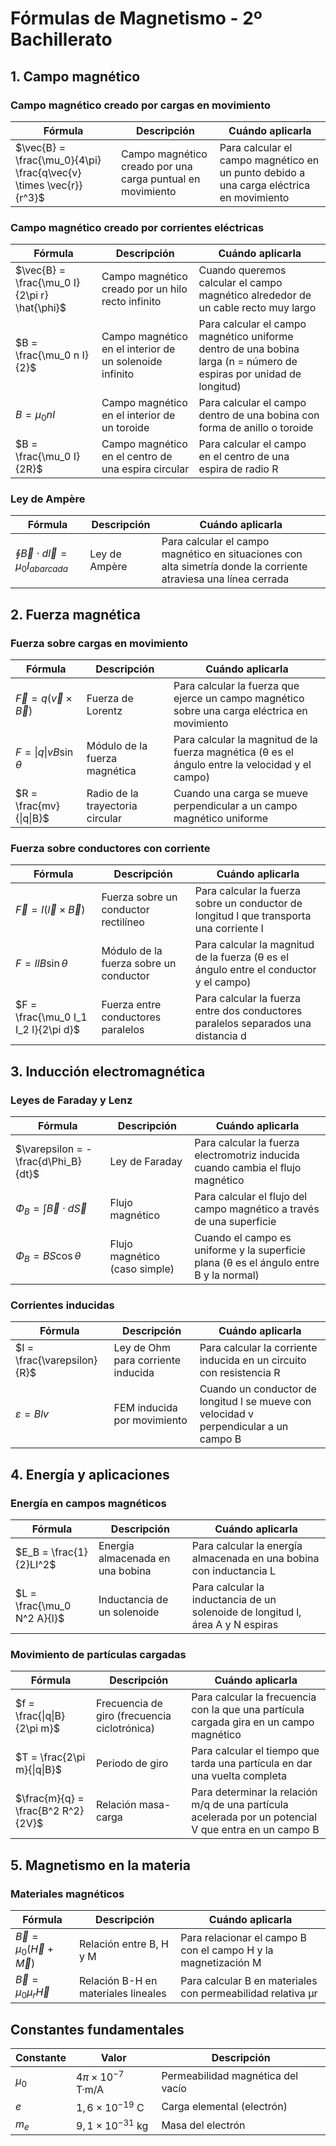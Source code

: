 # Fórmulas de Magnetismo - 2º Bachillerato

## 1. Campo magnético

### Campo magnético creado por cargas en movimiento

| Fórmula | Descripción | Cuándo aplicarla |
|---------|-------------|------------------|
| $\vec{B} = \frac{\mu_0}{4\pi} \frac{q\vec{v} \times \vec{r}}{r^3}$ | Campo magnético creado por una carga puntual en movimiento | Para calcular el campo magnético en un punto debido a una carga eléctrica en movimiento |

### Campo magnético creado por corrientes eléctricas

| Fórmula | Descripción | Cuándo aplicarla |
|---------|-------------|------------------|
| $\vec{B} = \frac{\mu_0 I}{2\pi r} \hat{\phi}$ | Campo magnético creado por un hilo recto infinito | Cuando queremos calcular el campo magnético alrededor de un cable recto muy largo |
| $B = \frac{\mu_0 n I}{2}$ | Campo magnético en el interior de un solenoide infinito | Para calcular el campo magnético uniforme dentro de una bobina larga (n = número de espiras por unidad de longitud) |
| $B = \mu_0 n I$ | Campo magnético en el interior de un toroide | Para calcular el campo dentro de una bobina con forma de anillo o toroide |
| $B = \frac{\mu_0 I}{2R}$ | Campo magnético en el centro de una espira circular | Para calcular el campo en el centro de una espira de radio R |

### Ley de Ampère

| Fórmula | Descripción | Cuándo aplicarla |
|---------|-------------|------------------|
| $\oint \vec{B} \cdot d\vec{l} = \mu_0 I_{abarcada}$ | Ley de Ampère | Para calcular el campo magnético en situaciones con alta simetría donde la corriente atraviesa una línea cerrada |

## 2. Fuerza magnética

### Fuerza sobre cargas en movimiento

| Fórmula | Descripción | Cuándo aplicarla |
|---------|-------------|------------------|
| $\vec{F} = q(\vec{v} \times \vec{B})$ | Fuerza de Lorentz | Para calcular la fuerza que ejerce un campo magnético sobre una carga eléctrica en movimiento |
| $F = \|q\|vB\sin\theta$ | Módulo de la fuerza magnética | Para calcular la magnitud de la fuerza magnética (θ es el ángulo entre la velocidad y el campo) |
| $R = \frac{mv}{\|q\|B}$ | Radio de la trayectoria circular | Cuando una carga se mueve perpendicular a un campo magnético uniforme |

### Fuerza sobre conductores con corriente

| Fórmula | Descripción | Cuándo aplicarla |
|---------|-------------|------------------|
| $\vec{F} = I(\vec{l} \times \vec{B})$ | Fuerza sobre un conductor rectilíneo | Para calcular la fuerza sobre un conductor de longitud l que transporta una corriente I |
| $F = IlB\sin\theta$ | Módulo de la fuerza sobre un conductor | Para calcular la magnitud de la fuerza (θ es el ángulo entre el conductor y el campo) |
| $F = \frac{\mu_0 I_1 I_2 l}{2\pi d}$ | Fuerza entre conductores paralelos | Para calcular la fuerza entre dos conductores paralelos separados una distancia d |

## 3. Inducción electromagnética

### Leyes de Faraday y Lenz

| Fórmula | Descripción | Cuándo aplicarla |
|---------|-------------|------------------|
| $\varepsilon = -\frac{d\Phi_B}{dt}$ | Ley de Faraday | Para calcular la fuerza electromotriz inducida cuando cambia el flujo magnético |
| $\Phi_B = \int \vec{B} \cdot d\vec{S}$ | Flujo magnético | Para calcular el flujo del campo magnético a través de una superficie |
| $\Phi_B = BS\cos\theta$ | Flujo magnético (caso simple) | Cuando el campo es uniforme y la superficie plana (θ es el ángulo entre B y la normal) |

### Corrientes inducidas

| Fórmula | Descripción | Cuándo aplicarla |
|---------|-------------|------------------|
| $I = \frac{\varepsilon}{R}$ | Ley de Ohm para corriente inducida | Para calcular la corriente inducida en un circuito con resistencia R |
| $\varepsilon = Blv$ | FEM inducida por movimiento | Cuando un conductor de longitud l se mueve con velocidad v perpendicular a un campo B |

## 4. Energía y aplicaciones

### Energía en campos magnéticos

| Fórmula | Descripción | Cuándo aplicarla |
|---------|-------------|------------------|
| $E_B = \frac{1}{2}LI^2$ | Energía almacenada en una bobina | Para calcular la energía almacenada en una bobina con inductancia L |
| $L = \frac{\mu_0 N^2 A}{l}$ | Inductancia de un solenoide | Para calcular la inductancia de un solenoide de longitud l, área A y N espiras |

### Movimiento de partículas cargadas

| Fórmula | Descripción | Cuándo aplicarla |
|---------|-------------|------------------|
| $f = \frac{\|q\|B}{2\pi m}$ | Frecuencia de giro (frecuencia ciclotrónica) | Para calcular la frecuencia con la que una partícula cargada gira en un campo magnético |
| $T = \frac{2\pi m}{\|q\|B}$ | Periodo de giro | Para calcular el tiempo que tarda una partícula en dar una vuelta completa |
| $\frac{m}{q} = \frac{B^2 R^2}{2V}$ | Relación masa-carga | Para determinar la relación m/q de una partícula acelerada por un potencial V que entra en un campo B |

## 5. Magnetismo en la materia

### Materiales magnéticos

| Fórmula | Descripción | Cuándo aplicarla |
|---------|-------------|------------------|
| $\vec{B} = \mu_0(\vec{H} + \vec{M})$ | Relación entre B, H y M | Para relacionar el campo B con el campo H y la magnetización M |
| $\vec{B} = \mu_0\mu_r\vec{H}$ | Relación B-H en materiales lineales | Para calcular B en materiales con permeabilidad relativa μr |

## Constantes fundamentales

| Constante | Valor | Descripción |
|-----------|-------|-------------|
| $\mu_0$ | $4\pi \times 10^{-7}$ T·m/A | Permeabilidad magnética del vacío |
| $e$ | $1,6 \times 10^{-19}$ C | Carga elemental (electrón) |
| $m_e$ | $9,1 \times 10^{-31}$ kg | Masa del electrón |
